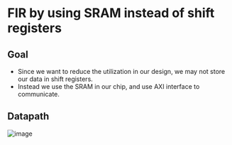 # FIR by using SRAM instead of shift registers

## Goal
- Since we want to reduce the utilization in our design, we may not store our data in shift registers.
- Instead we use the SRAM in our chip, and use AXI interface to communicate.

## Datapath
![image](https://github.com/vic9112/SOC/assets/137171415/e91d231f-4467-44f7-af0b-b013cb842eaa)
